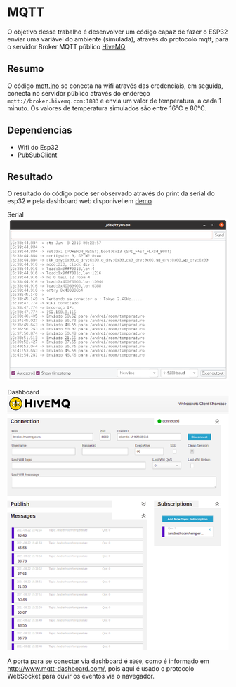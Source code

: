 # MQTT
O objetivo desse trabalho é desenvolver um código capaz de fazer o ESP32 enviar uma variável do ambiente (simulada), através do protocolo mqtt, para o servidor Broker MQTT público [HiveMQ](https://www.hivemq.com/mqtt-cloud-broker/)

## Resumo
O código [mqtt.ino](mqtt.ino) se conecta na wifi através das credenciais, em seguida, conecta no servidor público através do endereço `mqtt://broker.hivemq.com:1883` e envia um valor de temperatura, a cada 1 minuto. 
Os valores de temperatura simulados são entre 16°C e 80°C.

## Dependencias
- Wifi do Esp32
- [PubSubClient](https://github.com/knolleary/pubsubclient)

## Resultado
O resultado do código pode ser observado através do print da serial do esp32 e pela dashboard web disponivel em [demo](http://www.hivemq.com/demos/websocket-client/)

Serial
![Serial](serial-output.png)

Dashboard
![Dashboard](hivemq.png)

A porta para se conectar via dashboard é `8000`, como é informado em http://www.mqtt-dashboard.com/, pois aqui é usado o protocolo WebSocket para ouvir os eventos via o navegador. 
